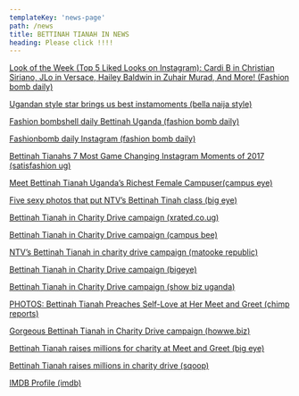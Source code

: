 ```yaml
---
templateKey: 'news-page'
path: /news
title: BETTINAH TIANAH IN NEWS
heading: Please click !!!!
---
```

<div class="wrapper">

[Look of the Week (Top 5 Liked Looks on Instagram):
Cardi B in Christian Siriano, JLo in Versace,
Hailey Baldwin in Zuhair Murad, And More!  (Fashion bomb daily)](http://fashionbombdaily.com/look-week-top-5-liked-looks-instagram-cardi-b-christian-siriano-jlo-versace-hailey-baldwin-zuhair-murad/)

[Ugandan style star brings us best instamoments (bella naija style)](https://www.bellanaijastyle.com/ugandan-style-star-brings-us-best-insta-moments/)

[Fashion bombshell daily Bettinah Uganda (fashion bomb daily)]("http://fashionbombdaily.com/fashion-bombshell-day-bettinah-uganda/")

[Fashionbomb daily Instagram (fashion bomb daily)](https://www.instagram.com/fashionbombdaily/)

[Bettinah Tianahs 7 Most Game Changing Instagram Moments of 2017 (satisfashion ug)](http://satisfashionug.com/bettinah-tianahs-7-most-game-changing-instagram-moments-of-2017/)

[Meet Bettinah Tianah Uganda’s Richest Female Campuser(campus eye)](http://campuseye.ug/meet-bettinah-tianah-ugandas-richest-female-campuser/)

[Five sexy photos that put NTV’s Bettinah Tinah class (big eye)](http://bigeye.ug/five-sexy-photos-put-ntvs-bettinah-tinah-class/)

[Bettinah Tianah in Charity Drive campaign (xrated.co.ug)](http://xrated.co.ug/bettinah-tianah-in-charity-drive-campaign/)

[Bettinah Tianah in Charity Drive campaign (campus bee)](https://campusbee.ug/news/bettinah-tianah-in-charity-drive-campaign/)

[NTV’s Bettinah Tianah in charity drive campaign (matooke republic)](https://matookerepublic.com/2018/10/29/ntvs-bettinah-tianah-in-charity-drive-campaign/)

[Bettinah Tianah in Charity Drive campaign (bigeye)](https://bigeye.ug/bettinah-tianah-in-charity-drive-campaign/)

[Bettinah Tianah in Charity Drive campaign (show biz uganda)](https://www.showbizuganda.com/bettinah-tianah-in-charity-drive-campaign/)

[PHOTOS: Bettinah Tianah Preaches Self-Love at Her Meet and Greet (chimp reports)](https://life.chimpreports.com/photos-bettinah-tianah-preaches-self-love-at-her-meet-and-greet/)

[Gorgeous Bettinah Tianah in Charity Drive campaign (howwe.biz)](https://www.howwe.biz/news/entertainment/21785/bettinah-tianah-in-charity-drive-campaign)

[Bettinah Tianah raises millions for charity at Meet and Greet (big eye)](https://bigeye.ug/bettinah-tianah-raises-millions-for-charity-at-meet-and-greet/)

[Bettinah Tianah raises millions in charity drive (sqoop)](http://www.sqoop.co.ug/201811/four-one-one/bettinah-tianah-raises-millions-in-charity-drive.html)

[IMDB Profile (imdb)](https://www.imdb.com/name/nm10172503/)
</div>